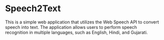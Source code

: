 # Speech2Text
This is a simple web application that utilizes the Web Speech API to convert speech into text. The application allows users to perform speech recognition in multiple languages, such as English, Hindi, and Gujarati.

